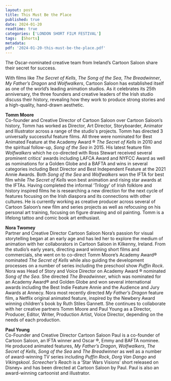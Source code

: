 ```yaml
---
layout: post
title: This Must Be the Place
published: true
date: 2024-01-20
readtime: true
categories: ['LONDON SHORT FILM FESTIVAL']
tags:  [Shorts]
metadata: 
pdf: '2024-01-20-this-must-be-the-place.pdf'
---
```



The Oscar-nominated creative team from Ireland’s Cartoon Saloon share their secret for success.

With films like _The Secret of Kells_, _The Song of the Sea_, _The Breadwinner_,  _My Father’s Dragon_ and _Wolfwalkers_, Cartoon Saloon has established itself as one of the world’s leading animation studios. As it celebrates its 25th anniversary, the three founders and creative leaders of the Irish studio discuss their history, revealing how they work to produce strong stories and a high-quality, hand-drawn aesthetic.

**Tomm Moore**   
Co-founder and Creative Director of Cartoon Saloon over Cartoon Saloon’s history, Tomm has worked as Director, Art Director, Storyboarder, Animator and Illustrator across a range of the studio's projects. Tomm has directed 3 universally successful feature films. All three were nominated for Best Animated Feature at the Academy Award ® _The Secret of Kells_ in 2010 and the spiritual follow-up, _Song of the Sea_ in 2015. His latest feature film _Wolfwalkers_ which he co-directed with Ross Stewart received several prominent critics’ awards including LAFCA Award and NYFCC Award as well as nominations for a Golden Globe and a BAFTA and wins in several categories including Best Director and Best Independent Feature at the 2021 Annie Awards. Both _Song of the Sea_ and _Wolfwalkers_ won the IFTA for best film while _The Secret of Kells_ won best animation and rising star awards at the IFTAs. Having completed the informal ‘Trilogy’ of Irish folklore and history inspired films he is researching a new direction for the next cycle of features focusing on the Irish diaspora and its connections with other cultures. He is currently working as creative producer across several of Cartoon Saloon’s new film and series projects as well as refocusing on his personal art training, focusing on figure drawing and oil painting. Tomm is a lifelong tattoo and comic book art enthusiast.

**Nora Twomey**  
Partner and Creative Director Cartoon Saloon Nora’s passion for visual storytelling began at an early age and has led her to explore the medium of animation with her collaborators in Cartoon Saloon in Kilkenny, Ireland. From the studio’s early years, directing award winning short films and commercials, she went on to co-direct Tomm Moore’s Academy Award® nominated _The Secret of Kells_ while also guiding the development processes on a number of series including the preschool show _Puffin Rock_. Nora was Head of Story and Voice Director on Academy Award ® nominated _Song of the Sea_. She directed _The Breadwinner_, which was nominated for an Academy Award® and Golden Globe and won several international awards including the Best Indie Feature Annie and the Audience and Jury Awards at Annecy. Nora most recently directed _My Father’s Dragon_ feature film, a Netflix original animated feature, inspired by the Newbery Award winning children's book by Ruth Stiles Gannett. She continues to collaborate with her creative partners Tomm Moore and Paul Young as a Director, Producer, Editor, Writer, Production Artist, Voice Director, depending on the needs of each production.

**Paul Young**  
Co-Founder and Creative Director Cartoon Saloon Paul is a co-founder of Cartoon Saloon, an IFTA winner and Oscar ®, Emmy and BAFTA nominee. He produced animated features, _My Father’s Dragon_, _Wolfwalkers_,  _The Secret of Kells_, _Song of the Sea_ and _The Breadwinner_ as well as a number of award-winning TV series including _Puffin Rock_, _Dorg Van Dango_ and _Vikingskool_. _Screecher’s Reach_ is a ‘Star Wars Visions’ short released on Disney+ and has been directed at Cartoon Saloon by Paul. Paul is also an award-winning cartoonist and illustrator.
<!--stackedit_data:
eyJoaXN0b3J5IjpbLTEzMDUzOTY1NzhdfQ==
-->